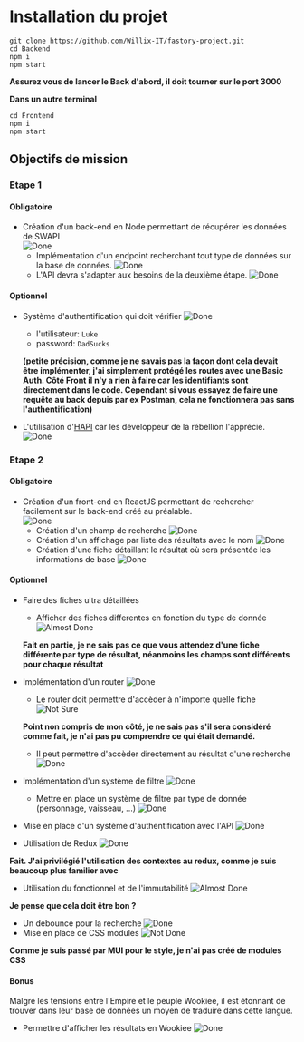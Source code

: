 # Installation du projet

```
git clone https://github.com/Willix-IT/fastory-project.git
cd Backend
npm i
npm start
```
**Assurez vous de lancer le Back d'abord, il doit tourner sur le port 3000**

**Dans un autre terminal**
```
cd Frontend
npm i
npm start
```


## Objectifs de mission

### Etape 1

#### Obligatoire

- Création d'un back-end en Node permettant de récupérer les données de SWAPI <br /> ![Done](https://img.shields.io/badge/Fait-green)
  - Implémentation d'un endpoint recherchant tout type de données sur la base de données. ![Done](https://img.shields.io/badge/Fait-green)
  - L'API devra s'adapter aux besoins de la deuxième étape. ![Done](https://img.shields.io/badge/Fait-green)

#### Optionnel

- Système d'authentification qui doit vérifier ![Done](https://img.shields.io/badge/Fait-green)

  - l'utilisateur: `Luke`
  - password: `DadSucks`

  **(petite précision, comme je ne savais pas la façon dont cela devait être implémenter, j'ai simplement protégé les routes avec une Basic Auth. Côté Front il n'y a rien à faire car les identifiants sont directement dans le code. Cependant si vous essayez de faire une requête au back depuis par ex Postman, cela ne fonctionnera pas sans l'authentification)** <br />

- L'utilisation d'[HAPI](https://hapi.dev/) car les développeur de la rébellion l'apprécie. ![Done](https://img.shields.io/badge/Fait-green)

### Etape 2

#### Obligatoire

- Création d'un front-end en ReactJS permettant de rechercher facilement sur le back-end créé au préalable. <br/> ![Done](https://img.shields.io/badge/Fait-green)
  - Création d'un champ de recherche ![Done](https://img.shields.io/badge/Fait-green)
  - Création d'un affichage par liste des résultats avec le nom ![Done](https://img.shields.io/badge/Fait-green)
  - Création d'une fiche détaillant le résultat où sera présentée les informations de base ![Done](https://img.shields.io/badge/Fait-green)

#### Optionnel

- Faire des fiches ultra détaillées

  - Afficher des fiches differentes en fonction du type de donnée ![Almost Done](https://img.shields.io/badge/Fait-yellow)

  **Fait en partie, je ne sais pas ce que vous attendez d'une fiche différente par type de résultat, néanmoins les champs sont différents pour chaque résultat**

- Implémentation d'un router ![Done](https://img.shields.io/badge/Fait-green)

  - Le router doit permettre d'accèder à n'importe quelle fiche ![Not Sure](https://img.shields.io/badge/Pas_Sur-orange)

  **Point non compris de mon côté, je ne sais pas s'il sera considéré comme fait, je n'ai pas pu comprendre ce qui était demandé.**

  - Il peut permettre d'accèder directement au résultat d'une recherche ![Done](https://img.shields.io/badge/Fait-green)

- Implémentation d'un système de filtre ![Done](https://img.shields.io/badge/Fait-green)
  - Mettre en place un système de filtre par type de donnée (personnage, vaisseau, ...) ![Done](https://img.shields.io/badge/Fait-green)
- Mise en place d'un système d'authentification avec l'API ![Done](https://img.shields.io/badge/Fait-green)
- Utilisation de Redux ![Done](https://img.shields.io/badge/Fait-green)

**Fait. J'ai privilégié l'utilisation des contextes au redux, comme je suis beaucoup plus familier avec**

- Utilisation du fonctionnel et de l'immutabilité ![Almost Done](https://img.shields.io/badge/Fait-yellow)

**Je pense que cela doit être bon ?**

- Un debounce pour la recherche ![Done](https://img.shields.io/badge/Fait-green)
- Mise en place de CSS modules ![Not Done](https://img.shields.io/badge/Pas_Fait-red)

**Comme je suis passé par MUI pour le style, je n'ai pas créé de modules CSS**

#### Bonus

Malgré les tensions entre l'Empire et le peuple Wookiee, il est étonnant de trouver dans leur base de données un moyen de traduire dans cette langue.

- Permettre d'afficher les résultats en Wookiee ![Done](https://img.shields.io/badge/Fait-green)
